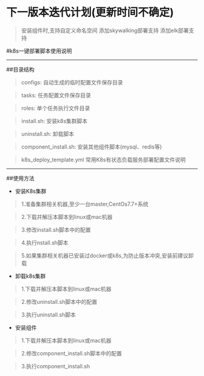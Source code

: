 # 下一版本迭代计划(更新时间不确定)
> 安装组件时,支持自定义命名空间
> 添加skywalking部署支持
> 添加elk部署支持

#k8s一键部署脚本使用说明
***
##目录结构

>configs: 自动生成的临时配置文件保存目录

>tasks: 任务配置文件保存目录

>roles:             单个任务执行文件目录

>install.sh:        安装k8s集群脚本

>uninstall.sh:      卸载脚本

>component_install.sh: 安装其他组件脚本(mysql、redis等)

>k8s_deploy_template.yml 常用K8s有状态负载服务部署配置文件说明
***
##使用方法
* 安装K8s集群
>1.准备集群相关机器,至少一台master,CentOs7.7+系统

>2.下载并解压本脚本到linux或mac机器

>3.修改install.sh脚本中的配置

>4.执行nstall.sh脚本

>5.如果集群相关机器已安装过docker或k8s,为防止版本冲突,安装前建议卸载

* 卸载k8s集群
>1.下载并解压本脚本到linux或mac机器

>2.修改uninstall.sh脚本中的配置

>3.执行uninstall.sh脚本

* 安装组件
>1.下载并解压本脚本到linux或mac机器

>2.修改component_install.sh脚本中的配置

>3.执行component_install.sh